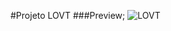 #Projeto LOVT
###Preview;
![LOVT](https://user-images.githubusercontent.com/101675852/194211240-6fc45782-8143-476a-b1c0-d54ff7d4715e.png)
